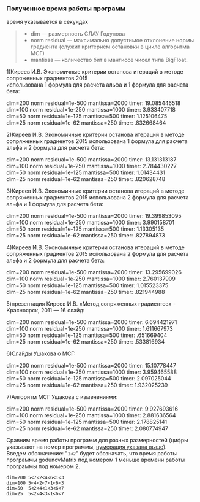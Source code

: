 ### Полученное время работы программ  
время указывается в секундах  
<a name="нумерация1"></a>  

>* dim — размерность СЛАУ Годунова  
>* norm residual — максимально допустимое отклонение нормы градиента (служит критерием остановки в цикле алгоритма МСГ)
>* mantissa — количество бит в мантиссе чисел типа BigFloat.

1)Киреев И.В. Экономичные критерии останова итераций в методе сопряженных градиентов 2015  
использована 1 формула для расчета альфа и 1 формула для расчета бета:

dim=200 norm residual=1e-500 mantissa=2000 timer: 19.085446518  
dim=100 norm residual=1e-250 mantissa=1000 timer: 3.933407718  
dim=50 norm residual=1e-125 mantissa=500 timer: 1.125106475  
dim=25 norm residual=1e-62 mantissa=250 timer: .832668464  

2)Киреев И.В. Экономичные критерии останова итераций в методе сопряженных градиентов 2015
использована 1 формула для расчета альфа и 2 формула для расчета бета:

dim=200 norm residual=1e-500 mantissa=2000 timer: 13.131313187  
dim=100 norm residual=1e-250 mantissa=1000 timer: 2.784430227  
dim=50 norm residual=1e-125 mantissa=500 timer: 1.01434431  
dim=25 norm residual=1e-62 mantissa=250 timer: .820628748  

3)Киреев И.В. Экономичные критерии останова итераций в методе сопряженных градиентов 2015
использована 2 формула для расчета альфа и 1 формула для расчета бета:

dim=200 norm residual=1e-500 mantissa=2000 timer: 19.399853095  
dim=100 norm residual=1e-250 mantissa=1000 timer: 3.990158701  
dim=50 norm residual=1e-125 mantissa=500 timer: 1.13305135  
dim=25 norm residual=1e-62 mantissa=250 timer: .827894873  

4)Киреев И.В. Экономичные критерии останова итераций в методе сопряженных градиентов 2015
использована 2 формула для расчета альфа и 2 формула для расчета бета:

dim=200 norm residual=1e-500 mantissa=2000 timer: 13.295699026  
dim=100 norm residual=1e-250 mantissa=1000 timer: 2.760137909  
dim=50 norm residual=1e-125 mantissa=500 timer: 1.015523375  
dim=25 norm residual=1e-62 mantissa=250 timer: .821944988  

5)презентация Киреев И.В. «Метод сопряженных градиентов» - Красноярск, 2011 — 16 слайд:

dim=200 norm residual=1e-500 mantissa=2000 timer: 6.694421971  
dim=100 norm residual=1e-250 mantissa=1000 timer: 1.611667973  
dim=50 norm residual=1e-125 mantissa=500 timer: .651669404  
dim=25 norm residual=1e-62 mantissa=250 timer: .533816934  

6)Слайды Ушакова о МСГ:

dim=200 norm residual=1e-500 mantissa=2000 timer: 15.10778447  
dim=100 norm residual=1e-250 mantissa=1000 timer: 3.959465588  
dim=50 norm residual=1e-125 mantissa=500 timer: 2.097025044  
dim=25 norm residual=1e-62 mantissa=250 timer: 1.932025239  

7)Алгоритм МСГ Ушакова с изменениями:  

dim=200 norm residual=1e-500 mantissa=2000 timer: 9.927693616  
dim=100 norm residual=1e-250 mantissa=1000 timer: 2.881636564  
dim=50 norm residual=1e-125 mantissa=500 timer: 2.178825141  
dim=25 norm residual=1e-62 mantissa=250 timer: 2.080774947  

Сравним время работы программ для разных размерностей (цифры указывают на номер программы, [нумерация указана выше](#нумерация1)).   
Введем обозначение: "`1<2`" будет обозначать, что время работы программы godunovMatrix под номером 1 меньше времени работы программы под номером 2.
```
dim=200 5<7<2<4<6<1<3  
dim=100 5<4<2<7<1<6<3  
dim=50  5<2<4<1<3<6<7  
dim=25  5<2<4<3<1<6<7  
```
